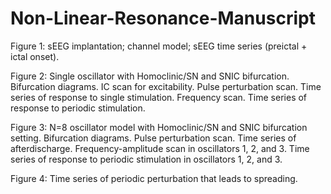 # Non-Linear-Resonance-Manuscript

Figure 1: sEEG implantation; channel model; sEEG time series (preictal + ictal onset).

Figure 2: Single oscillator with Homoclinic/SN and SNIC bifurcation. Bifurcation diagrams. IC scan for excitability. Pulse perturbation scan. Time series of response to single stimulation. Frequency scan. Time series of response to periodic stimulation.

Figure 3: N=8 oscillator model with Homoclinic/SN and SNIC bifurcation setting. Bifurcation diagrams. Pulse perturbation scan. Time series of afterdischarge. Frequency-amplitude scan in oscillators 1, 2, and 3. Time series of response to periodic stimulation in oscillators 1, 2, and 3. 

Figure 4: Time series of periodic perturbation that leads to spreading.
